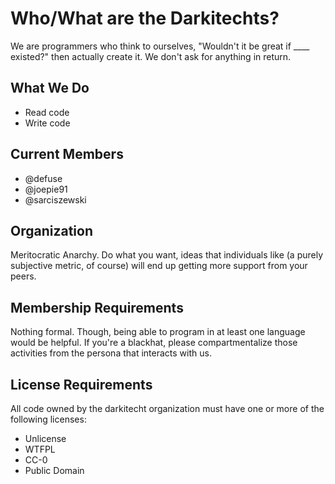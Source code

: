 # Who/What are the Darkitechts?

We are programmers who think to ourselves, "Wouldn't it be great if ____ existed?" then actually create it. We don't ask for anything in return.

## What We Do

* Read code
* Write code

## Current Members

* @defuse
* @joepie91
* @sarciszewski

## Organization

Meritocratic Anarchy. Do what you want, ideas that individuals like (a purely subjective metric, of course) will end up getting more support from your peers.

## Membership Requirements

Nothing formal. Though, being able to program in at least one language would be helpful. If you're a blackhat, please compartmentalize those activities from the persona that interacts with us.

## License Requirements

All code owned by the darkitecht organization must have one or more of the following licenses:

* Unlicense
* WTFPL
* CC-0
* Public Domain
